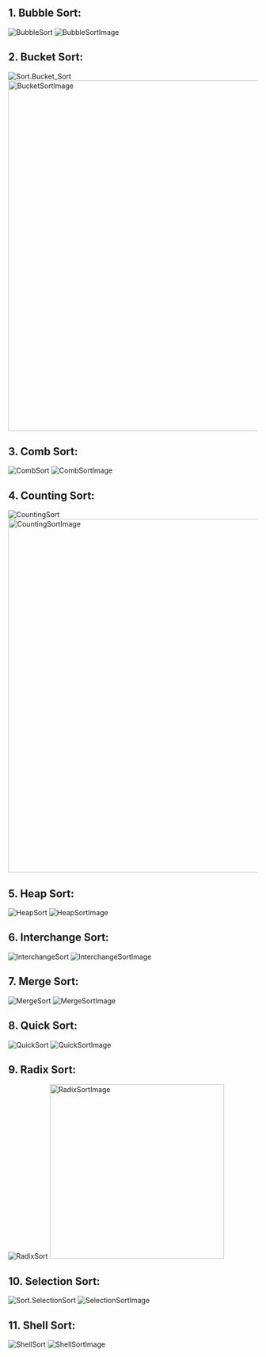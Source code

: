 
## 1. Bubble Sort:

![BubbleSort](https://user-images.githubusercontent.com/122768076/227689693-15f62ae9-0e29-4906-992a-aade5ef256ba.png)
![BubbleSortImage](https://user-images.githubusercontent.com/122768076/227689697-db3a0b67-44cb-42db-9c7b-3fab85c9ee00.png)


## 2. Bucket Sort:

![Sort.Bucket_Sort](https://user-images.githubusercontent.com/122768076/227689748-c83407c7-3fbc-4cd0-aa9d-cf93ec0df401.png)
<img width="707" alt="BucketSortImage" src="https://user-images.githubusercontent.com/122768076/227689752-b324be2a-a1ee-47ba-a49f-cf57349e162b.png">

## 3. Comb Sort:

![CombSort](https://user-images.githubusercontent.com/122768076/227689769-35c7d7ab-fa32-456b-a1bb-065d047ad10e.png)
![CombSortImage](https://user-images.githubusercontent.com/122768076/227689773-d8731081-994e-482a-9c79-4f9691705bdf.png)

## 4. Counting Sort:

![CountingSort](https://user-images.githubusercontent.com/122768076/227689782-82f07485-613f-4c5d-af92-0ada61000c96.png)
<img width="714" alt="CountingSortImage" src="https://user-images.githubusercontent.com/122768076/227689784-cd8a6caf-bc7d-4b88-9d6c-e6d155e2778b.png">

## 5. Heap Sort:

![HeapSort](https://user-images.githubusercontent.com/122768076/227689802-d1fb19d2-85b8-47dc-a827-392885f349e7.png)
![HeapSortImage](https://user-images.githubusercontent.com/122768076/227689804-2975750f-c47d-47e3-978f-37857682f7e4.png)


## 6. Interchange Sort:

![InterchangeSort](https://user-images.githubusercontent.com/122768076/227689839-948dce95-b7da-4675-b076-2af95158ce37.png)
![InterchangeSortImage](https://user-images.githubusercontent.com/122768076/227689842-bc73a9ff-3b71-4d71-ae93-7a6660a30fb9.png)


## 7. Merge Sort:

![MergeSort](https://user-images.githubusercontent.com/122768076/227689875-09deb2ab-021f-4275-bec5-b4badfc1d604.png)
![MergeSortImage](https://user-images.githubusercontent.com/122768076/227689878-55fd1d34-190a-484e-8ac1-cd0b1eae50e5.png)


## 8. Quick Sort:

![QuickSort](https://user-images.githubusercontent.com/122768076/227689889-326d9f7a-2ac4-4f51-b830-fb897b18a482.png)
![QuickSortImage](https://user-images.githubusercontent.com/122768076/227689891-1e1c9382-cc7c-42e9-882b-2600746e8735.png)


## 9. Radix Sort:

![RadixSort](https://user-images.githubusercontent.com/122768076/227689901-ae529f18-822c-42cc-bd1c-9eab78aab71a.png)
<img width="352" alt="RadixSortImage" src="https://user-images.githubusercontent.com/122768076/227689902-0a5efebd-6629-45ee-b011-c82e09919de1.png">


## 10. Selection Sort:

![Sort.SelectionSort](https://user-images.githubusercontent.com/122768076/227689918-d1a76852-bf3f-4c36-b935-5d1a4b7ae038.png)
![SelectionSortImage](https://user-images.githubusercontent.com/122768076/227689920-c90ef9cb-e06d-4c73-ad4c-5243c592b6a3.png)


## 11. Shell Sort:

![ShellSort](https://user-images.githubusercontent.com/122768076/227689978-51148b70-8e29-451f-8229-5339a5fbfc98.png)
![ShellSortImage](https://user-images.githubusercontent.com/122768076/227689982-f60b637c-d312-4640-b4d8-88f68179cfac.png)

